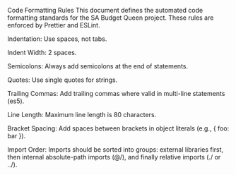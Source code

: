 Code Formatting Rules
This document defines the automated code formatting standards for the SA Budget Queen project. These rules are enforced by Prettier and ESLint.

Indentation: Use spaces, not tabs.

Indent Width: 2 spaces.

Semicolons: Always add semicolons at the end of statements.

Quotes: Use single quotes for strings.

Trailing Commas: Add trailing commas where valid in multi-line statements (es5).

Line Length: Maximum line length is 80 characters.

Bracket Spacing: Add spaces between brackets in object literals (e.g., { foo: bar }).

Import Order: Imports should be sorted into groups: external libraries first, then internal absolute-path imports (@/), and finally relative imports (./ or ../).